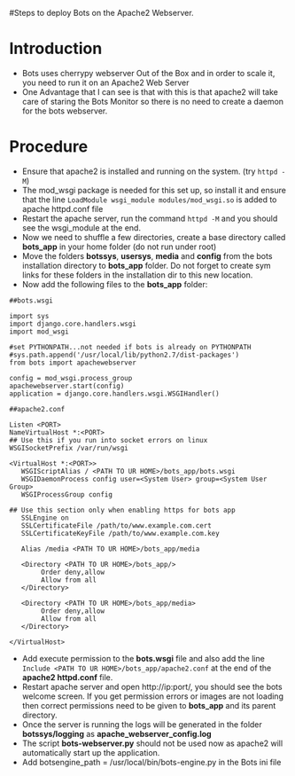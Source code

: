 #Steps to deploy Bots on the Apache2 Webserver.

# Introduction #

  * Bots uses cherrypy webserver Out of the Box and in order to scale it, you need to run it on an Apache2 Web Server
  * One Advantage that I can see is that with this is that apache2 will take care of staring the Bots Monitor so there is no need to create a daemon for the bots webserver.


# Procedure #

  * Ensure that apache2 is installed and running on the system. (try `httpd -M`)
  * The mod\_wsgi package is needed for this set up, so install it and ensure that the line `LoadModule wsgi_module modules/mod_wsgi.so` is added to apache httpd.conf file
  * Restart the apache server, run the command `httpd -M` and you should see the wsgi\_module at the end.
  * Now we need to shuffle a few directories, create a base directory called **bots\_app** in your home folder (do not run under root)
  * Move the folders **botssys**, **usersys**, **media** and **config** from the bots installation directory to **bots\_app** folder. Do not forget to create sym links for these folders in the installation dir to this new location.
  * Now add the following files to the  **bots\_app** folder:

```
##bots.wsgi

import sys
import django.core.handlers.wsgi
import mod_wsgi

#set PYTHONPATH...not needed if bots is already on PYTHONPATH
#sys.path.append('/usr/local/lib/python2.7/dist-packages')
from bots import apachewebserver

config = mod_wsgi.process_group
apachewebserver.start(config)
application = django.core.handlers.wsgi.WSGIHandler()
```

```
##apache2.conf

Listen <PORT>
NameVirtualHost *:<PORT>
## Use this if you run into socket errors on linux
WSGISocketPrefix /var/run/wsgi

<VirtualHost *:<PORT>>
   WSGIScriptAlias / <PATH TO UR HOME>/bots_app/bots.wsgi
   WSGIDaemonProcess config user=<System User> group=<System User Group>
   WSGIProcessGroup config
   
## Use this section only when enabling https for bots app
   SSLEngine on
   SSLCertificateFile /path/to/www.example.com.cert
   SSLCertificateKeyFile /path/to/www.example.com.key

   Alias /media <PATH TO UR HOME>/bots_app/media

   <Directory <PATH TO UR HOME>/bots_app/>
        Order deny,allow
        Allow from all
   </Directory>

   <Directory <PATH TO UR HOME>/bots_app/media>
        Order deny,allow
        Allow from all
   </Directory>

</VirtualHost>
```

  * Add execute permission to the **bots.wsgi** file and also add the line `Include <PATH TO UR HOME>/bots_app/apache2.conf` at the end of the **apache2 httpd.conf** file.
  * Restart apache server and open http://ip:port/, you should see the bots welcome screen. If you get permission errors or images are not loading then correct permissions need to be given to **bots\_app** and its parent directory.
  * Once the server is running the logs will be generated in the folder **botssys/logging** as **apache\_webserver\_config.log**
  * The script **bots-webserver.py** should not be used now as apache2 will automatically start up the application.
  * Add botsengine\_path = /usr/local/bin/bots-engine.py in the Bots ini file

